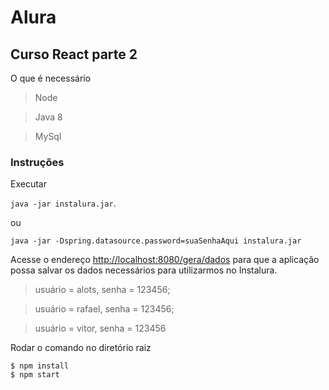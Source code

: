 # Alura

## Curso React parte 2

O que é necessário

> Node

> Java 8

> MySql

### Instruções

 Executar

` java -jar instalura.jar `.

ou

` java -jar -Dspring.datasource.password=suaSenhaAqui instalura.jar `

Acesse o endereço [http://localhost:8080/gera/dados](http://localhost:8080/gera/dados) para que a aplicação possa salvar os dados necessários para utilizarmos no Instalura.

> usuário = alots, senha = 123456;

> usuário = rafael, senha = 123456;

> usuário = vitor, senha = 123456

Rodar o comando no diretório raiz

```
$ npm install
$ npm start
```
